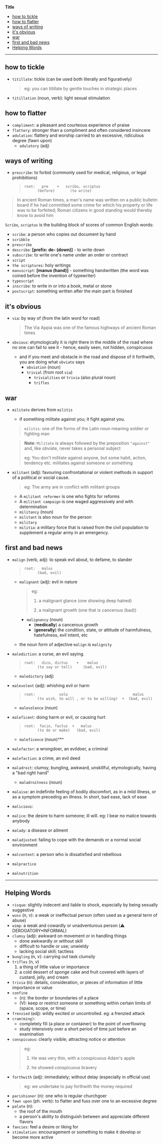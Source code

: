 **Title**

- [how to tickle](#how-to-tickle)
- [how to flatter](#how-to-flatter)
- [ways of writing](#ways-of-writing)
- [it's obvious](#its-obvious)
- [war](#war)
- [first and bad news](#first-and-bad-news)
- [Helping Words](#helping-words)

---

## how to tickle

- `titillate`: tickle (can be used both literally and figuratively)

  > eg: you can titillate by gentle touches in strategic places

- `titillation` (noun, verb): light sexual stimulation

## how to flatter

- `compliment`: a pleasant and courteous experience of praise
- `flattery`: stronger than a compliment and often considered insincere
- `adulation`: flattery and worship carried to an excessive, ridiculous degree (fawn upon)
  - `adulatory` (adj)

## ways of writing

- `proscribe`: to forbid (commonly used for medical, religious, or legal prohibitions)
  > ```
  > root:   pre    +   scribo, scriptus
  >       (before)       (to write)
  > ```

> In ancient Roman times, a man's name was written on a public bulletin board if he had committed some crime for which his property or life was to be forfeited; Roman citizens in good standing would thereby know to avoid him

`Scribo`, `scriptus` is the building block of scores of common English words:

- `scribe`: a person who copies out document by hand
- `scribble`
- `prescribe`
- `describe`: **[prefix: de- (down)]** - to write down
- `subscribe`: to write one's name under an order or contract
- `script`
- `the scriptures`: holy writings
- `manuscript`: **[manus (hand)]** - something handwritten (the word was coined before the invention of typewriter)
- `typescript`
- `inscribe`: to write in or into a book, metal or stone
- `postscript`: something written after the main part is finished

## it's obvious

- `via`: by way of (from the latin word for road)

  > The Via Appia was one of the famous highways of ancient Roman times

- `obvious`: etymologically it is right there in the middle of the road where no one can fail to see it - hence, easily seen, not hidden, conspicuous
  - and if you meet and obstacle in the road and dispose of it forthwith, you are doing what `obviate` says
    - `obviation` (noun)
    - `trivial` (from root `via`)
      - `trivialities` or `trivia` (also plural noun)
      - `trifles`

## war

- `militate` derives from `militis`

  - if something militate against you; it fight against you.

  > `militis`: one of the forms of the Latin noun meaning soldier or fighting man

  > **Note**: `Militate` is always followed by the preposition `"against"` and, like obviate, never takes a personal subject
  >
  > eg: You don't militate against anyone, but some habit, action, tendency etc. militates against someone or something

- `militant` (adj): favouring confrontational or violent methods in support of a political or social cause.

  > eg: The army are in conflict with militant groups

  - A `militant reformer` is one who fights for reforms
  - A `militant campaign` is one waged aggressively and with determination
  - `militancy` (noun)
  - `militant` is also noun for the person
  - `military`
  - `militia`: a military force that is raised from the civil population to supplement a regular army in an emergency.

## first and bad news

- `malign` (verb, adj): to speak evil about, to defame, to slander

  > ```
  > root:   malus
  >       (bad, evil)
  > ```

  - `malignant` (adj): evil in nature

    > eg:
    >
    > 1. a malignant glance (one showing deep hatred)
    >
    > 2. a malignant growth (one that is cancerous (bad))

    - `malignancy` (noun)
      - (**medically**) a cancerous growth
      - (**generally**) the condition, state, or attitude of harmfulness, hatefulness, evil intent, etc

  - the noun form of adjective `malign` is `malignity`

- `malediction`: a curse, an evil saying.

  > ```
  > root:   dico, dictus    +    malus
  >       (to say or tell)     (bad, evil)
  > ```

  - `maledictory` (adj)

- `malevolent` (adj): whishing evil or harm

  > ```
  > root:           volo                              malus
  >       (to wish, to will , or to be willing)  +  (bad, evil)
  > ```

  - `malevolence` (noun)

- `maleficent`: doing harm or evil, or causing hurt

  > ```
  > root:  facio, factus  +   malus
  >       (to do or make)   (bad, evil)
  > ```

  - `maleficence` (noun)^\*^

- `malefactor`: a wrongdoer, an evildoer, a criminal
- `malefaction`: a crime, an evil deed
- `maladroit`: clumsy, bungling, awkward, unskillful, etymologically, having a "bad right hand"
  - `maladroitness` (noun)
- `malaise`: an indefinite feeling of bodily discomfort, as in a mild illness, or as a symptom preceding an illness. In short, bad ease, lack of ease
- `malicious`:
- `malice`: the desire to harm someone; ill will. eg: I bear no malice towards anybody
- `malady`: a disease or ailment
- `maladjusted`: failing to cope with the demands or a normal social environment
- `malcontent`: a person who is dissatisfied and rebellious
- `malpractice`
- `malnutrition`

---

## Helping Words

- `risque`: slightly indecent and liable to shock, especially by being sexually suggestive
- `wuss` (n, v): a weak or ineffectual person (often used as a general term of abuse)
- `wimp`: a weak and cowardly or unadventurous person (⚠️ DEROGATORY•INFORMAL)
- `clumsy` (adj): awkward on movement or in handling things
  - done awkwardly or without skill
  - difficult to handle or use; unwieldy
  - lacking social skill; tactless
- `bungling` (n, v): carrying out task clumsily
- `trifles` (n, v)
  1. a thing of little value or importance
  2. a cold dessert of sponge cake and fruit covered with layers of custard, jelly, and cream
- `trivia` (n): details, consideration, or pieces of information of little importance or value
- `confine`
  - (n): the border or boundaries of a place
  - (V): keep or restrict someone or something within certain limits of (space, scope, or time)
- `frenzied` (adj): wildly excited or uncontrolled. eg: a frenzied attack
- `cram(ming)`:
  - completely fill (a place or container) to the point of overflowing
  - study intensively over a short period of time just before an examination
- `conspicuous`: clearly visible; attracting notice or attention
  > eg:
  >
  > 1. He was very thin, with a conspicuous Adam's apple
  >
  > 2. he showed conspicuous bravery
- `forthwith` (adj): immediately; without delay (especially in official use)
  > eg: we undertake to pay forthwith the money required
- `parishioner` (n): one who is regular churchgoer
- `fawn upon` (ph. verb): to flatter and fuss over one to an excessive degree
- `palate` (n):
  - the roof of the mouth
  - a person's ability to distinguish between and appreciate different flavors
- `fancies`: feel a desire or liking for
- `stimulation`: encouragement or something to make it develop or become more active
